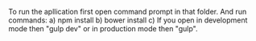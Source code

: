 To run the apllication first open command prompt in that folder. And run commands:
    a) npm install
    b) bower install
    c) If you open in development mode then "gulp dev" or in production mode then "gulp".
